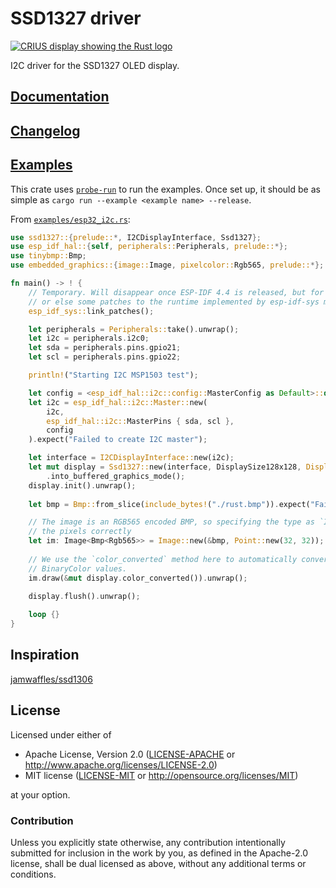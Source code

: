 # SSD1327 driver

<!-- [![Build Status](https://circleci.com/gh/jamwaffles/ssd1306/tree/master.svg?style=shield)](https://circleci.com/gh/jamwaffles/ssd1306/tree/master)
[![Crates.io](https://img.shields.io/crates/v/ssd1306.svg)](https://crates.io/crates/ssd1306)
[![Docs.rs](https://docs.rs/ssd1306/badge.svg)](https://docs.rs/ssd1306) -->

[![CRIUS display showing the Rust logo](readme_banner.png?raw=true)](examples/esp32_i2c.rs)

I2C driver for the SSD1327 OLED display.

## [Documentation](https://docs.rs/ssd1327)

## [Changelog](CHANGELOG.md)

## [Examples](examples)

This crate uses [`probe-run`](https://crates.io/crates/probe-run) to run the examples. Once set up,
it should be as simple as `cargo run --example <example name> --release`.

From [`examples/esp32_i2c.rs`](examples/esp32_i2c.rs):

```rust
use ssd1327::{prelude::*, I2CDisplayInterface, Ssd1327};
use esp_idf_hal::{self, peripherals::Peripherals, prelude::*};
use tinybmp::Bmp;
use embedded_graphics::{image::Image, pixelcolor::Rgb565, prelude::*};

fn main() -> ! {
    // Temporary. Will disappear once ESP-IDF 4.4 is released, but for now it is necessary to call this function once,
    // or else some patches to the runtime implemented by esp-idf-sys might not link properly.
    esp_idf_sys::link_patches();

    let peripherals = Peripherals::take().unwrap();
    let i2c = peripherals.i2c0;
    let sda = peripherals.pins.gpio21;
    let scl = peripherals.pins.gpio22;

    println!("Starting I2C MSP1503 test");

    let config = <esp_idf_hal::i2c::config::MasterConfig as Default>::default().baudrate(400.kHz().into());
    let i2c = esp_idf_hal::i2c::Master::new(
        i2c, 
        esp_idf_hal::i2c::MasterPins { sda, scl }, 
        config
    ).expect("Failed to create I2C master");

    let interface = I2CDisplayInterface::new(i2c);
    let mut display = Ssd1327::new(interface, DisplaySize128x128, DisplayRotation::Rotate0)
        .into_buffered_graphics_mode();
    display.init().unwrap();
   
    let bmp = Bmp::from_slice(include_bytes!("./rust.bmp")).expect("Failed to load BMP image");

    // The image is an RGB565 encoded BMP, so specifying the type as `Image<Bmp<Rgb565>>` will read
    // the pixels correctly
    let im: Image<Bmp<Rgb565>> = Image::new(&bmp, Point::new(32, 32));
    
    // We use the `color_converted` method here to automatically convert the RGB565 image data into
    // BinaryColor values.
    im.draw(&mut display.color_converted()).unwrap();
    
    display.flush().unwrap();

    loop {}
}
```

## Inspiration

[jamwaffles/ssd1306](https://github.com/jamwaffles/ssd1306)

## License

Licensed under either of

- Apache License, Version 2.0 ([LICENSE-APACHE](LICENSE-APACHE) or
  http://www.apache.org/licenses/LICENSE-2.0)
- MIT license ([LICENSE-MIT](LICENSE-MIT) or http://opensource.org/licenses/MIT)

at your option.

### Contribution

Unless you explicitly state otherwise, any contribution intentionally submitted for inclusion in the
work by you, as defined in the Apache-2.0 license, shall be dual licensed as above, without any
additional terms or conditions.
